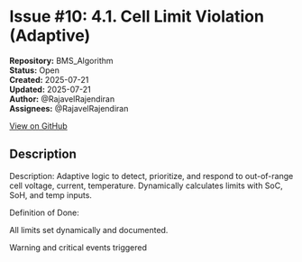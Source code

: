 # Issue #10: 4.1. Cell Limit Violation (Adaptive)

**Repository:** BMS_Algorithm  
**Status:** Open  
**Created:** 2025-07-21  
**Updated:** 2025-07-21  
**Author:** @RajavelRajendiran  
**Assignees:** @RajavelRajendiran  

[View on GitHub](https://github.com/Simtestlab/BMS_Algorithm/issues/10)

## Description

Description:
Adaptive logic to detect, prioritize, and respond to out-of-range cell voltage, current, temperature. Dynamically calculates limits with SoC, SoH, and temp inputs.

Definition of Done:

All limits set dynamically and documented.

Warning and critical events triggered 